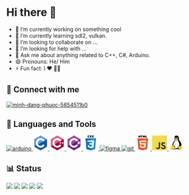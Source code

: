 # Hi there 👋
- 🔭 I’m currently working on something cool
- 🌱 I’m currently learning sdl2, vulkan.
- 👯 I’m looking to collaborate on ...
- 🤔 I’m looking for help with ...
- 💬 Ask me about anything related to C++, C#, Arduino.
- 😄 Pronouns: He/ Him
- ⚡ Fun fact: I ❤️ 🧑‍🍳

## 🔗 Connect with me

<p align="left">
<a href="https://linkedin.com/in/minh-dang-phuoc-5654511b0" target="blank"><img align="center" src="https://raw.githubusercontent.com/rahuldkjain/github-profile-readme-generator/master/src/images/icons/Social/linked-in-alt.svg" alt="minh-dang-phuoc-5654511b0" height="30" width="40" /></a>
</p>

## 🧰 Languages and Tools

<p align="left"> <a href="https://www.arduino.cc/" target="_blank" rel="noreferrer"> <img src="https://cdn.worldvectorlogo.com/logos/arduino-1.svg" alt="arduino" width="40" height="40"/> </a> <a href="https://www.cprogramming.com/" target="_blank" rel="noreferrer"> <img src="https://raw.githubusercontent.com/devicons/devicon/master/icons/c/c-original.svg" alt="c" width="40" height="40"/> </a> <a href="https://www.w3schools.com/cpp/" target="_blank" rel="noreferrer"> <img src="https://raw.githubusercontent.com/devicons/devicon/master/icons/cplusplus/cplusplus-original.svg" alt="cplusplus" width="40" height="40"/> </a> <a href="https://www.w3schools.com/cs/" target="_blank" rel="noreferrer"> <img src="https://raw.githubusercontent.com/devicons/devicon/master/icons/csharp/csharp-original.svg" alt="csharp" width="40" height="40"/> </a> <a href="https://www.w3schools.com/css/" target="_blank" rel="noreferrer"> <img src="https://raw.githubusercontent.com/devicons/devicon/master/icons/css3/css3-original-wordmark.svg" alt="css3" width="40" height="40"/> </a> <a href="https://www.figma.com/" target="_blank" rel="noreferrer"> <img src="https://www.vectorlogo.zone/logos/figma/figma-icon.svg" alt="figma" width="40" height="40"/> </a> <a href="https://git-scm.com/" target="_blank" rel="noreferrer"> <img src="https://www.vectorlogo.zone/logos/git-scm/git-scm-icon.svg" alt="git" width="40" height="40"/> </a> <a href="https://www.w3.org/html/" target="_blank" rel="noreferrer"> <img src="https://raw.githubusercontent.com/devicons/devicon/master/icons/html5/html5-original-wordmark.svg" alt="html5" width="40" height="40"/> </a> <a href="https://developer.mozilla.org/en-US/docs/Web/JavaScript" target="_blank" rel="noreferrer"> <img src="https://raw.githubusercontent.com/devicons/devicon/master/icons/javascript/javascript-original.svg" alt="javascript" width="40" height="40"/> </a> <a href="https://www.linux.org/" target="_blank" rel="noreferrer"> <img src="https://raw.githubusercontent.com/devicons/devicon/master/icons/linux/linux-original.svg" alt="linux" width="40" height="40"/> </a> </p>

## 📊 Status

![](https://github-readme-stats.vercel.app/api/top-langs/?username=minhdangphuoc&langs_count=10&theme=dracula&layout=compact)
![](https://github-readme-stats.vercel.app/api?username=minhdangphuoc&show_icons=true&theme=dracula)
![](https://github-profile-summary-cards.vercel.app/api/cards/profile-details?username=minhdangphuoc&theme=dracula)
![](https://github-profile-summary-cards.vercel.app/api/cards/repos-per-language?username=minhdangphuoc&theme=dracula)
![](https://github-profile-summary-cards.vercel.app/api/cards/most-commit-language?username=minhdangphuoc&theme=dracula)




